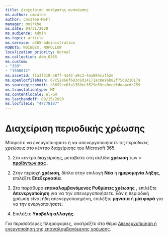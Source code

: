 ```yaml
---
title: Διαχείριση αυτόματης ανανέωσης
ms.author: cmcatee
author: cmcatee-MSFT
manager: mnirkhe
ms.date: 04/21/2020
ms.audience: Admin
ms.topic: article
ms.service: o365-administration
ROBOTS: NOINDEX, NOFOLLOW
localization_priority: Normal
ms.collection: Adm_O365
ms.custom:
- "350"
- "1500012"
ms.assetid: f1a3f310-a87f-4a42-a9c3-4ea894caf52e
ms.openlocfilehash: 67c52866f683c6d14171ac8e96b82f75d821017a
ms.sourcegitcommit: c6692ce0fa1358ec3529e59ca0ecdfdea4cdc759
ms.translationtype: MT
ms.contentlocale: el-GR
ms.lasthandoff: 09/15/2020
ms.locfileid: "47778187"
---
```

# <a name="manage-recurring-billing"></a>Διαχείριση περιοδικής χρέωσης

Μπορείτε να ενεργοποιήσετε ή να απενεργοποιήσετε τις περιοδικές χρεώσεις στο κέντρο διαχείρισης του Microsoft 365.
  
1. Στο κέντρο διαχείρισης, μεταβείτε στη σελίδα **χρέωση** των \> **[προϊόντων σας](https://go.microsoft.com/fwlink/p/?linkid=842054)** .

2. Στην περιοχή **χρέωση**, δίπλα στην επιλογή **Νέα** ή **ημερομηνία λήξης**, επιλέξτε **Επεξεργασία**.

3. Στο παράθυρο **επαναλαμβανόμενες Ρυθμίσεις χρέωσης** , επιλέξτε **Απενεργοποίηση** για να την απενεργοποιήσετε. Εάν η περιοδική χρέωση είναι ήδη απενεργοποιημένη, επιλέξτε **μηνιαία** ή **μία φορά** για να την ενεργοποιήσετε.

4. Επιλέξτε **Υποβολή αλλαγής**.

Για περισσότερες πληροφορίες, ανατρέξτε στο θέμα [Απενεργοποίηση ή ενεργοποίηση της επαναλαμβανόμενης χρέωσης](https://docs.microsoft.com/microsoft-365/commerce/subscriptions/renew-your-subscription#turn-recurring-billing-off-or-on).